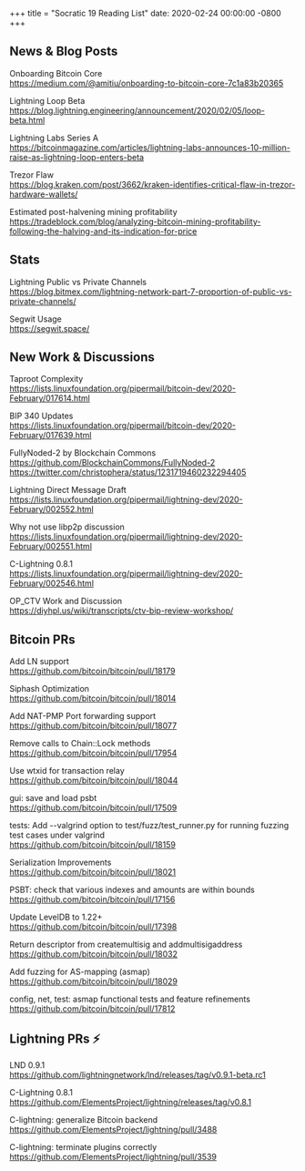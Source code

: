 +++
title =  "Socratic 19 Reading List"
date:   2020-02-24 00:00:00 -0800
+++

## News & Blog Posts

Onboarding Bitcoin Core  
<https://medium.com/@amitiu/onboarding-to-bitcoin-core-7c1a83b20365>

Lightning Loop Beta  
<https://blog.lightning.engineering/announcement/2020/02/05/loop-beta.html>

Lightning Labs Series A  
<https://bitcoinmagazine.com/articles/lightning-labs-announces-10-million-raise-as-lightning-loop-enters-beta>

Trezor Flaw  
<https://blog.kraken.com/post/3662/kraken-identifies-critical-flaw-in-trezor-hardware-wallets/>

Estimated post-halvening mining profitability  
<https://tradeblock.com/blog/analyzing-bitcoin-mining-profitability-following-the-halving-and-its-indication-for-price>


## Stats

Lightning Public vs Private Channels  
<https://blog.bitmex.com/lightning-network-part-7-proportion-of-public-vs-private-channels/>

Segwit Usage  
<https://segwit.space/>



## New Work & Discussions

Taproot Complexity  
<https://lists.linuxfoundation.org/pipermail/bitcoin-dev/2020-February/017614.html>

BIP 340 Updates  
<https://lists.linuxfoundation.org/pipermail/bitcoin-dev/2020-February/017639.html>

FullyNoded-2 by Blockchain Commons  
<https://github.com/BlockchainCommons/FullyNoded-2>  
<https://twitter.com/christophera/status/1231719460232294405>

Lightning Direct Message Draft  
<https://lists.linuxfoundation.org/pipermail/lightning-dev/2020-February/002552.html>

Why not use libp2p discussion  
<https://lists.linuxfoundation.org/pipermail/lightning-dev/2020-February/002551.html>

C-Lightning 0.8.1  
<https://lists.linuxfoundation.org/pipermail/lightning-dev/2020-February/002546.html>

OP_CTV Work and Discussion  
<https://diyhpl.us/wiki/transcripts/ctv-bip-review-workshop/>

## Bitcoin PRs

Add LN support  
<https://github.com/bitcoin/bitcoin/pull/18179>

Siphash Optimization  
<https://github.com/bitcoin/bitcoin/pull/18014>

Add NAT-PMP Port forwarding support  
<https://github.com/bitcoin/bitcoin/pull/18077>

Remove calls to Chain::Lock methods  
<https://github.com/bitcoin/bitcoin/pull/17954>

Use wtxid for transaction relay  
<https://github.com/bitcoin/bitcoin/pull/18044>

gui: save and load psbt  
<https://github.com/bitcoin/bitcoin/pull/17509>

tests: Add --valgrind option to test/fuzz/test_runner.py for running fuzzing test cases under valgrind  
<https://github.com/bitcoin/bitcoin/pull/18159>

Serialization Improvements  
<https://github.com/bitcoin/bitcoin/pull/18021>

PSBT: check that various indexes and amounts are within bounds  
<https://github.com/bitcoin/bitcoin/pull/17156>

Update LevelDB to 1.22+  
<https://github.com/bitcoin/bitcoin/pull/17398>

Return descriptor from createmultisig and addmultisigaddress  
<https://github.com/bitcoin/bitcoin/pull/18032>

Add fuzzing for AS-mapping (asmap)  
<https://github.com/bitcoin/bitcoin/pull/18029>

config, net, test: asmap functional tests and feature refinements  
<https://github.com/bitcoin/bitcoin/pull/17812>

## Lightning PRs ⚡

LND 0.9.1  
<https://github.com/lightningnetwork/lnd/releases/tag/v0.9.1-beta.rc1>

C-Lightning 0.8.1  
<https://github.com/ElementsProject/lightning/releases/tag/v0.8.1>

C-lightning: generalize Bitcoin backend  
<https://github.com/ElementsProject/lightning/pull/3488>

C-lightning: terminate plugins correctly  
<https://github.com/ElementsProject/lightning/pull/3539>


